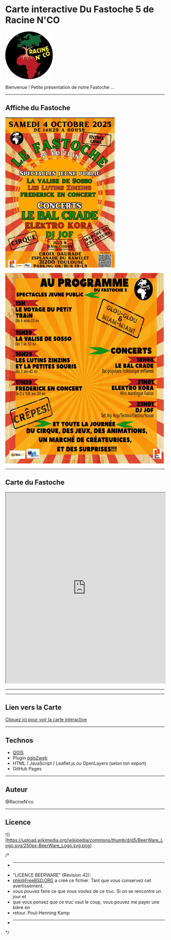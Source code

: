 # Carte interactive Du Fastoche 5 de Racine N'CO

![Le logo](img/logo.jpg)

Bienvenue ! Petite présentation de notre Fastoche ...

---

## Affiche du Fastoche

![L'affiche du Fastoche](img/fastoche1.png)

<img src="img/prog.jpg" width="600px" height="600px">

---

## Carte du Fastoche

<iframe src="https://racinenco-prog.github.io/fastoche5/map/index.html" width="100%" height="600px"></iframe>

---
---

## Lien vers la Carte

[Cliquez ici pour voir la carte interactive](https://racinenco-prog.github.io/fastoche5/map)

---

## Technos

- [QGIS](https://qgis.org/)
- Plugin [qgis2web](https://github.com/tomchadwin/qgis2web)
- HTML / JavaScript / Leaflet.js ou OpenLayers (selon ton export)
- GitHub Pages

---

## Auteur

@RacineN'co

---

## Licence 

!()[https://upload.wikimedia.org/wikipedia/commons/thumb/d/d5/BeerWare_Logo.svg/250px-BeerWare_Logo.svg.png]

/*
* ----------------------------------------------------------------------------
* "LICENCE BEERWARE" (Révision 42):
* <phk@FreeBSD.ORG> a créé ce fichier. Tant que vous conservez cet avertissement,
* vous pouvez faire ce que vous voulez de ce truc. Si on se rencontre un jour et
* que vous pensez que ce truc vaut le coup, vous pouvez me payer une bière en
* retour. Poul-Henning Kamp
* ----------------------------------------------------------------------------
*/
